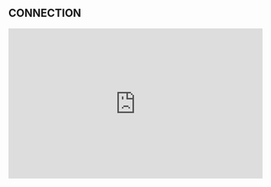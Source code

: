 ## CONNECTION

<div style="position:relative;height:0;width:100%;overflow:hidden;z-index:99999;box-sizing:border-box;padding-bottom:calc(52.89288507% + 32px)"><iframe src="https://www.guidejar.com/embed/d345f40c-f9ff-4717-895a-0449d23bb3e1?type=1&controls=on" width="100%" height="100%" style="position:absolute;inset:0" allowfullscreen frameborder="0"></iframe></div>
